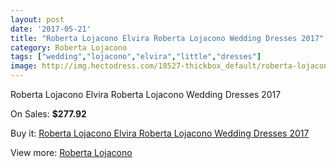 ```yaml
---
layout: post
date: '2017-05-21'
title: "Roberta Lojacono Elvira Roberta Lojacono Wedding Dresses 2017"
category: Roberta Lojacono
tags: ["wedding","lojacono","elvira","little","dresses"]
image: http://img.hectodress.com/18527-thickbox_default/roberta-lojacono-elvira-roberta-lojacono-wedding-dresses-2013.jpg
---
```

Roberta Lojacono Elvira Roberta Lojacono Wedding Dresses 2017

On Sales: **$277.92**
<a href="https://www.hectodress.com/roberta-lojacono/8708-roberta-lojacono-elvira-roberta-lojacono-wedding-dresses-2013.html"><amp-img layout="responsive" width="600" height="600" src="//img.hectodress.com/18527-thickbox_default/roberta-lojacono-elvira-roberta-lojacono-wedding-dresses-2013.jpg" alt="Roberta Lojacono Elvira Roberta Lojacono Wedding Dresses 2017 0" /></a>
<a href="https://www.hectodress.com/roberta-lojacono/8708-roberta-lojacono-elvira-roberta-lojacono-wedding-dresses-2013.html"><amp-img layout="responsive" width="600" height="600" src="//img.hectodress.com/18528-thickbox_default/roberta-lojacono-elvira-roberta-lojacono-wedding-dresses-2013.jpg" alt="Roberta Lojacono Elvira Roberta Lojacono Wedding Dresses 2017 1" /></a>

Buy it: [Roberta Lojacono Elvira Roberta Lojacono Wedding Dresses 2017](https://www.hectodress.com/roberta-lojacono/8708-roberta-lojacono-elvira-roberta-lojacono-wedding-dresses-2013.html "Roberta Lojacono Elvira Roberta Lojacono Wedding Dresses 2017")

View more: [Roberta Lojacono](https://www.hectodress.com/146-roberta-lojacono "Roberta Lojacono")